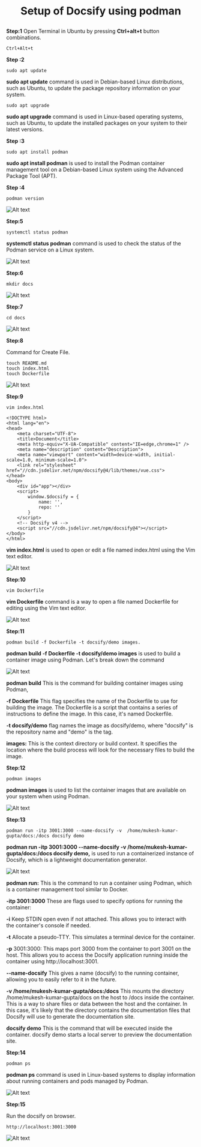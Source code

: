 # <p style="text-align: center;"> Setup of Docsify using podman</p>

**Step:1**
Open Terminal in Ubuntu by pressing **Ctrl+alt+t** button combinations.


~~~
Ctrl+Alt+t
~~~

**Step :2**
 
~~~
sudo apt update
~~~

**sudo apt update** command is used in Debian-based Linux
distributions, such as Ubuntu, to update the package repository
information on your system.


~~~
sudo apt upgrade 
~~~


**sudo apt upgrade** command is used in Linux-based operating systems, such as Ubuntu, to update the installed packages on your system to their latest versions.


**Step :3** 

~~~
sudo apt install podman
~~~

**sudo apt install podman** is used to install the Podman container management tool on a Debian-based Linux system using the Advanced Package Tool (APT).

**Step :4** 

~~~
podman version
~~~

![Alt text](d1.png)

**Step:5**

~~~
systemctl status podman
~~~

**systemctl status podman** command is used to check the status of the Podman service on a Linux system.


![Alt text](d2.png)

**Step:6**

~~~
mkdir docs
~~~

![Alt text](d3.png)


**Step:7**


~~~
cd docs
~~~

![Alt text](d4.png)


**Step:8**

Command for Create File.

~~~
touch README.md
touch index.html
touch Dockerfile
~~~

![Alt text](d5.png)

**Step:9**


~~~
vim index.html
~~~

~~~
<!DOCTYPE html>
<html lang="en">
<head>
    <meta charset="UTF-8">
    <title>Document</title>
    <meta http-equiv="X-UA-Compatible" content="IE=edge,chrome=1" />
    <meta name="description" content="Description">
    <meta name="viewport" content="width=device-width, initial-scale=1.0, minimum-scale=1.0">
    <link rel="stylesheet" href="//cdn.jsdelivr.net/npm/docsify@4/lib/themes/vue.css">
</head>
<body>
    <div id="app"></div>
    <script>
        window.$docsify = {
            name: '',
            repo: ''
        }
    </script>
    <!-- Docsify v4 -->
    <script src="//cdn.jsdelivr.net/npm/docsify@4"></script>
</body>
</html>

~~~

**vim index.html** is used to open or edit a file named index.html using the Vim text editor. 

![Alt text](d6.png)

**Step:10**

~~~
vim Dockerfile
~~~

**vim Dockerfile** command is a way to open a file named Dockerfile for editing using the Vim text editor. 

![Alt text](d7.png)

**Step:11**

~~~
podman build -f Dockerfile -t docsify/demo images.
~~~

**podman build -f Dockerfile -t docsify/demo images** is used to build a container image using Podman. Let's break down the command

![Alt text](d8.png)



**podman build** This is the command for building container images using Podman, 

**-f Dockerfile** This flag specifies the name of the Dockerfile to use for building the image. The Dockerfile is a script that contains a series of instructions to define the image. In this case, it's named Dockerfile.

**-t docsify/demo** flag names the image as docsify/demo, where "docsify" is the repository name and "demo" is the tag. 

**images:** This is the context directory or build context. It specifies the location where the build process will look for the necessary files to build the image. 

**Step:12**




~~~
podman images
~~~

**podman images** is used to list the container images that are available on your system when using Podman.

![Alt text](d9.png)

**Step:13**


~~~
podman run -itp 3001:3000 --name-docsify -v  /home/mukesh-kumar-gupta/docs:/docs docsify demo
~~~

**podman run -itp 3001:3000 --name-docsify -v /home/mukesh-kumar-gupta/docs:/docs docsify demo,** is used to run a containerized instance of Docsify, which is a lightweight documentation generator.


![Alt text](d10.png)
 
**podman run:** This is the command to run a container using Podman, which is a container management tool similar to Docker.

**-itp 3001:3000** These are flags used to specify options for running the container:

**-i** Keep STDIN open even if not attached. This allows you to interact with the container's console if needed.

**-t** Allocate a pseudo-TTY. This simulates a terminal device for the container.

**-p** 3001:3000: This maps port 3000 from the container to port 3001 on the host. This allows you to access the Docsify application running inside the container using http://localhost:3001.

**--name-docsify** This gives a name (docsify) to the running container, allowing you to easily refer to it in the future.

**-v /home/mukesh-kumar-gupta/docs:/docs** This mounts the directory /home/mukesh-kumar-gupta/docs on the host to /docs inside the container. This is a way to share files or data between the host and the container. In this case, it's likely that the directory contains the documentation files that Docsify will use to generate the documentation site.

**docsify demo** This is the command that will be executed inside the container. docsify demo starts a local server to preview the documentation site.



**Step:14**

~~~
podman ps 
~~~

**podman ps** command is used in Linux-based systems to display information about running containers and pods managed by Podman.

![Alt text](d11.png)


**Step:15**

Run the docsify on browser.

~~~
http://localhost:3001:3000
~~~

![Alt text](d12.png)
